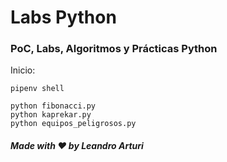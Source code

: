 <h1>
  Labs Python
</h1>

<h3>
PoC, Labs, Algoritmos y Prácticas Python
</h3>

Inicio: 
```
pipenv shell
```

```
python fibonacci.py
python kaprekar.py
python equipos_peligrosos.py
```

##### Made with ❤️ by Leandro Arturi

